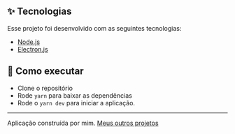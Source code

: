 ## ✨ Tecnologias

Esse projeto foi desenvolvido com as seguintes tecnologias:

- [Node.js](https://nodejs.org/en/)
- [Electron.js](https://www.electronjs.org/)

## 🚀 Como executar

- Clone o repositório
- Rode `yarn` para baixar as dependências
- Rode o `yarn dev` para iniciar a aplicação.
---
Aplicação construída por mim. [Meus outros projetos](https://github.com/gabriel-torres-brum?tab=repositories)
